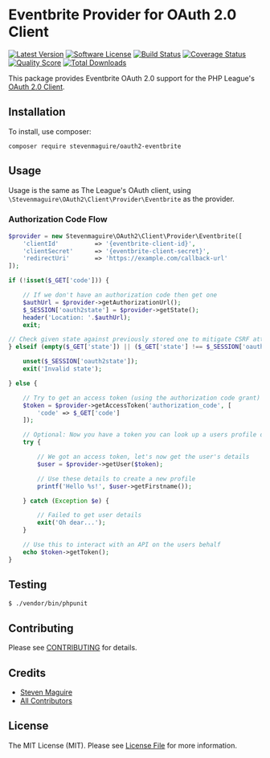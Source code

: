 # Eventbrite Provider for OAuth 2.0 Client

[![Latest Version](https://img.shields.io/github/release/stevenmaguire/oauth2-eventbrite.svg?style=flat-square)](https://github.com/stevenmaguire/oauth2-eventbrite/releases)
[![Software License](https://img.shields.io/badge/license-MIT-brightgreen.svg?style=flat-square)](LICENSE.md)
[![Build Status](https://img.shields.io/travis/stevenmaguire/oauth2-eventbrite/master.svg?style=flat-square)](https://travis-ci.org/stevenmaguire/oauth2-eventbrite)
[![Coverage Status](https://img.shields.io/scrutinizer/coverage/g/stevenmaguire/oauth2-eventbrite.svg?style=flat-square)](https://scrutinizer-ci.com/g/stevenmaguire/oauth2-eventbrite/code-structure)
[![Quality Score](https://img.shields.io/scrutinizer/g/stevenmaguire/oauth2-eventbrite.svg?style=flat-square)](https://scrutinizer-ci.com/g/stevenmaguire/oauth2-eventbrite)
[![Total Downloads](https://img.shields.io/packagist/dt/stevenmaguire/oauth2-eventbrite.svg?style=flat-square)](https://packagist.org/packages/stevenmaguire/oauth2-eventbrite)

This package provides Eventbrite OAuth 2.0 support for the PHP League's [OAuth 2.0 Client](https://github.com/thephpleague/oauth2-client).

## Installation

To install, use composer:

```
composer require stevenmaguire/oauth2-eventbrite
```

## Usage

Usage is the same as The League's OAuth client, using `\Stevenmaguire\OAuth2\Client\Provider\Eventbrite` as the provider.

### Authorization Code Flow

```php
$provider = new Stevenmaguire\OAuth2\Client\Provider\Eventbrite([
    'clientId'          => '{eventbrite-client-id}',
    'clientSecret'      => '{eventbrite-client-secret}',
    'redirectUri'       => 'https://example.com/callback-url'
]);

if (!isset($_GET['code'])) {

    // If we don't have an authorization code then get one
    $authUrl = $provider->getAuthorizationUrl();
    $_SESSION['oauth2state'] = $provider->getState();
    header('Location: '.$authUrl);
    exit;

// Check given state against previously stored one to mitigate CSRF attack
} elseif (empty($_GET['state']) || ($_GET['state'] !== $_SESSION['oauth2state'])) {

    unset($_SESSION['oauth2state']);
    exit('Invalid state');

} else {

    // Try to get an access token (using the authorization code grant)
    $token = $provider->getAccessToken('authorization_code', [
        'code' => $_GET['code']
    ]);

    // Optional: Now you have a token you can look up a users profile data
    try {

        // We got an access token, let's now get the user's details
        $user = $provider->getUser($token);

        // Use these details to create a new profile
        printf('Hello %s!', $user->getFirstname());

    } catch (Exception $e) {

        // Failed to get user details
        exit('Oh dear...');
    }

    // Use this to interact with an API on the users behalf
    echo $token->getToken();
}
```

## Testing

``` bash
$ ./vendor/bin/phpunit
```

## Contributing

Please see [CONTRIBUTING](https://github.com/stevenmaguire/oauth2-eventbrite/blob/master/CONTRIBUTING.md) for details.


## Credits

- [Steven Maguire](https://github.com/stevenmaguire)
- [All Contributors](https://github.com/stevenmaguire/oauth2-eventbrite/contributors)


## License

The MIT License (MIT). Please see [License File](https://github.com/stevenmaguire/oauth2-eventbrite/blob/master/LICENSE) for more information.

